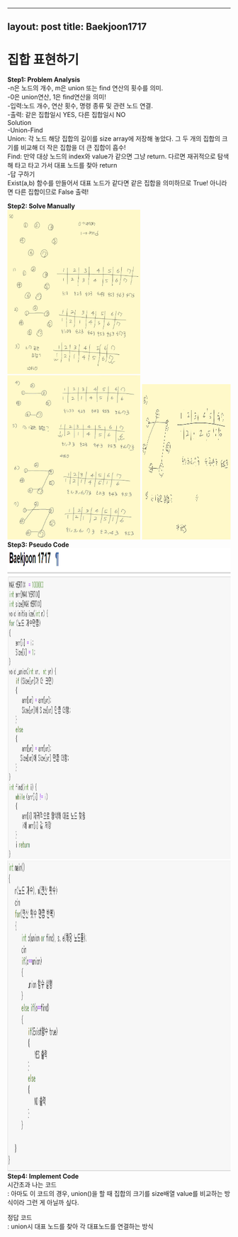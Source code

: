 
---
layout: post
title: Baekjoon1717
---

# 집합 표현하기 #


**Step1: Problem Analysis**<br/>
-n은 노드의 개수, m은 union 또는 find 연산의 횟수를 의미.<br/>
-0은 union연산, 1은 find연산을 의미!<br/>
-입력:노드 개수, 연산 횟수, 명령 종류 및 관련 노드 연결.<br/>
-출력: 같은 집합일시 YES, 다른 집합일시 NO<br/>
Solution<br/>
-Union-Find<br/>
Union: 각 노드 해당 집합의 길이를 size array에 저장해 놓았다. 그 두 개의 집합의 크기를 비교해 더 작은 집합을 더 큰 집합이 흡수!<br/>
Find: 만약 대상 노드의 index와 value가 같으면 그냥 return. 다르면 재귀적으로 탐색해 타고 타고 가서 대표 노드를 찾아 return<br/>
-답 구하기<br/>
Exist(a,b) 함수를 만들어서 대표 노드가 같다면 같은 집합을 의미하므로 True! 아니라면 다른 집합이므로 False 출력!<br/>

**Step2: Solve Manually**<br/>
<img src="/_images/Baek1717_1.jpg" width="300" height="370">
<img src="/_images/Baek1717_2.jpg" width="300" height="370">
<img src="/_images/Baek1717_3.jpg" width="200" height="350"><br/>
**Step3: Pseudo Code**<br/>
<img src="/_images/Baek1717_4.png" width="600" height="700">
<img src="/_images/Baek1717_5.png" width="600" height="700">
<br/>
**Step4: Implement Code** <br/> 
시간초과 나는 코드 <br/>
: 아마도 이 코드의 경우, union()을 할 때 집합의 크기를 size배열 value를 비교하는 방식이라 그런 게 아닐까 싶다. <br/>
<script src="https://gist.github.com/growingpenguin/702198bc849d6df042df21a72c20d1d1.js"></script>
정답 코드<br/>
: union시 대표 노드를 찾아 각 대표노드를 연결하는 방식<br/>
<script src="https://gist.github.com/growingpenguin/46cbf4463ff1b6e1ea0b8e60295ba608.js"></script>
